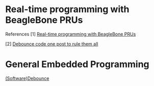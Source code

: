 # Real-time programming with BeagleBone PRUs

References
[1] [Real-time programming with BeagleBone PRUs](https://www.youtube.com/watch?v=By9foc1iJ3Q)

[2] [Debounce code one post to rule them all](http://hackaday.com/2010/11/09/debounce-code-one-post-to-rule-them-all/) 


# General Embedded Programming

[(Software)Debounce](https://www.arduino.cc/en/Tutorial/Debounce)
